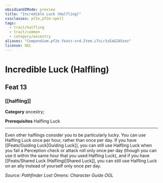 ```yaml
---
obsidianUIMode: preview
title: "Incredible Luck (Halfling)"
cssclasses: pf2e,pf2e-spell
tags:
  - trait/halfling
  - trait/common
  - category/ancestry
aliases: "Compendium.pf2e.feats-srd.Item.iTsLr3zEaGZ45zez"
license: OGL
---
```

# Incredible Luck (Halfling)
## Feat 13
### [[halfling]]

**Category** ancestry; 



**Prerequisites** Halfling Luck
* * *
Even other halflings consider you to be particularly lucky. You can use Halfling Luck once per hour, rather than once per day. If you have [[Feats/Guiding Luck|Guiding Luck]], you can still use Halfling Luck when you fail a Perception check or attack roll only once per day (though you can use it within the same hour that you used Halfling Luck), and if you have [[Feats/Shared Luck (Halfling)|Shared Luck]], you can still use Halfling Luck on an ally instead of yourself only once per day.

*Source: Pathfinder Lost Omens: Character Guide*
*OGL*